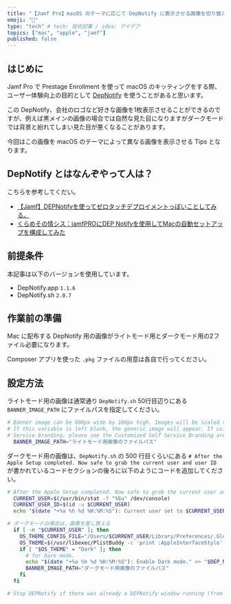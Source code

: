 ```yaml
---
title: "【Jamf Pro】macOS のテーマに応じて DepNotify に表示させる画像を切り替える"
emoji: "📝"
type: "tech" # tech: 技術記事 / idea: アイデア
topics: ["mac", "apple", "jamf"]
published: false
---
```


## はじめに

Jamf Pro で Prestage Enrollment を使って macOS のキッティングをする際、ユーザー体験向上の目的として [DepNotify](https://github.com/jamf/DEPNotify-Starter) を使うことがあると思います。

この DepNotify、会社のロゴなど好きな画像を1枚表示させることができるのですが、例えば黒メインの画像の場合では自然な見た目になりますがダークモードでは背景と紛れてしまい見た目が悪くなることがあります。

今回はこの画像を macOS のテーマによって異なる画像を表示させる Tips となります。

## DepNotify とはなんぞやって人は？

こちらを参考してくだい。

- [【Jamf】DEPNotifyを使ってゼロタッチデプロイメントっぽいことしてみる。](https://qiita.com/soh19/items/b28537a71e46038934a8)
- [くらめその情シス：jamfPROにDEP Notifyを使用してMacの自動セットアップを構成してみた](https://dev.classmethod.jp/articles/jamf_dep-notify_configuration/)

## 前提条件

本記事は以下のバージョンを使用しています。

- DepNotify.app `1.1.6`
- DepNotify.sh  `2.0.7`

## 作業前の準備

Mac に配布する DepNotify 用の画像がライトモード用とダークモード用の2ファイル必要になります。

Composer アプリを使った `.pkg` ファイルの用意は各自で行ってください。

## 設定方法

ライトモード用の画像は通常通り `DepNotify.sh` 50行目辺りにある `BANNER_IMAGE_PATH` にファイルパスを指定してください。

```sh:DepNotify.sh
# Banner image can be 600px wide by 100px high. Images will be scaled to fit
# If this variable is left blank, the generic image will appear. If using custom Self
# Service branding, please see the Customized Self Service Branding area below
  BANNER_IMAGE_PATH="ライトモード用画像のファイルパス"
```

ダークモード用の画像は、`DepNotify.sh` の 500 行目くらいにある `# After the Apple Setup completed. Now safe to grab the current user and user ID` が書かれているコードセクションの後ろに以下のようにコードを追加してください。

```sh:DepNotify.sh
# After the Apple Setup completed. Now safe to grab the current user and user ID
  CURRENT_USER=$(/usr/bin/stat -f "%Su" /dev/console)
  CURRENT_USER_ID=$(id -u $CURRENT_USER)
  echo "$(date "+%a %h %d %H:%M:%S"): Current user set to $CURRENT_USER (id: $CURRENT_USER_ID)." >> "$DEP_NOTIFY_DEBUG"

# ダークモードの場合は、画像を差し替える
  if [ -n "$CURRENT_USER" ]; then
    OS_THEME_CONFIG_FILE="/Users/$CURRENT_USER/Library/Preferences/.GlobalPreferences.plist"
    OS_THEME=$(/usr/libexec/PlistBuddy -c 'print :AppleInterfaceStyle' ${OS_THEME_CONFIG_FILE})
    if [ "$OS_THEME" = "Dark" ]; then
      # for Dark mode.
      echo "$(date "+%a %h %d %H:%M:%S"): Enable Dark mode." >> "$DEP_NOTIFY_DEBUG"
      BANNER_IMAGE_PATH="ダークモード用画像のファイルパス"
    fi
  fi

# Stop DEPNotify if there was already a DEPNotify window running (from a PreStage package postinstall script).
```
